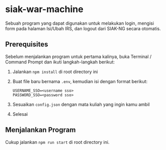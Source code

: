 # siak-war-machine
Sebuah program yang dapat digunakan untuk melakukan login, mengisi form pada halaman Isi/Ubah IRS, dan logout dari SIAK-NG secara otomatis.

## Prerequisites
Sebelum menjalankan program untuk pertama kalinya, buka Terminal / Command Prompt dan ikuti langkah-langkah berikut:

1. Jalankan `npm install` di root directory ini

2. Buat file baru bernama `.env`, kemudian isi dengan format berikut:

    ```dotenv
    USERNAME_SSO=<username sso>
    PASSWORD_SSO=<password sso>
    ```

3. Sesuaikan `config.json` dengan mata kuliah yang ingin kamu ambil

4. Selesai

## Menjalankan Program
Cukup jalankan `npm run start` di root directory ini.